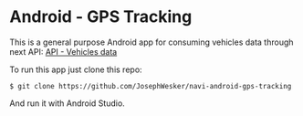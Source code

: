 # Android - GPS Tracking

This is a general purpose Android app for consuming vehicles data through next API:
[API - Vehicles data](https://github.com/JosephWesker/navi-api-vehicles-data)



To run this app just clone this repo:

```sh-session
$ git clone https://github.com/JosephWesker/navi-android-gps-tracking
```

And run it with Android Studio.